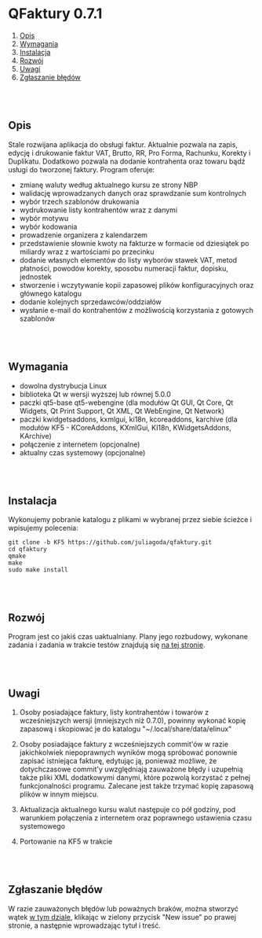 # QFaktury 0.7.1


1. [Opis](#opis)  
2. [Wymagania](#wymagania)
3. [Instalacja](#instalacja)  
4. [Rozwój](#rozwój)  
5. [Uwagi](#uwagi)  
6. [Zgłaszanie błędów](#zgłaszanie-błędów)  

<br/>
<br/>

## Opis

Stale rozwijana aplikacja do obsługi faktur. Aktualnie pozwala na zapis, edycję i drukowanie faktur VAT, Brutto, RR, Pro Forma, Rachunku, Korekty i Duplikatu. Dodatkowo pozwala na dodanie kontrahenta oraz towaru bądź usługi do tworzonej faktury. Program oferuje:

- zmianę waluty według aktualnego kursu ze strony NBP
- walidację wprowadzanych danych oraz sprawdzanie sum kontrolnych
- wybór trzech szablonów drukowania
- wydrukowanie listy kontrahentów wraz z danymi
- wybór motywu
- wybór kodowania
- prowadzenie organizera z kalendarzem
- przedstawienie słownie kwoty na fakturze w formacie od dziesiątek po miliardy wraz z wartościami po przecinku
- dodanie własnych elementów do listy wyborów stawek VAT, metod płatności, powodów korekty, sposobu numeracji faktur, dopisku, jednostek
- stworzenie i wczytywanie kopii zapasowej plików konfiguracyjnych oraz głównego katalogu
- dodanie kolejnych sprzedawców/oddziałów
- wysłanie e-mail do kontrahentów z możliwością korzystania z gotowych szablonów


<br/>
<br/>


## Wymagania

- dowolna dystrybucja Linux
- biblioteka Qt w wersji wyższej lub równej 5.0.0
- paczki qt5-base qt5-webengine (dla modułów Qt GUI, Qt Core, Qt Widgets, Qt Print Support, Qt XML, Qt WebEngine, Qt Network)
- paczki kwidgetsaddons, kxmlgui, ki18n, kcoreaddons, karchive (dla modułów KF5 - KCoreAddons, KXmlGui, KI18n, KWidgetsAddons, KArchive)
- połączenie z internetem (opcjonalne)
- aktualny czas systemowy (opcjonalne)

<br/>
<br/>


## Instalacja

Wykonujemy pobranie katalogu z plikami w wybranej przez siebie ścieżce i wpisujemy polecenia:

```
git clone -b KF5 https://github.com/juliagoda/qfaktury.git
cd qfaktury
qmake
make
sudo make install
```

<br/>
<br/>


## Rozwój

Program jest co jakiś czas uaktualniany. Plany jego rozbudowy, wykonane zadania i zadania w trakcie testów znajdują się [na tej stronie](https://github.com/juliagoda/qfaktury/projects/1).


<br/>
<br/>


## Uwagi

1. Osoby posiadające faktury, listy kontrahentów i towarów z wcześniejszych wersji (mniejszych niż 0.7.0), powinny wykonać kopię zapasową i skopiować je do katalogu "~/.local/share/data/elinux"

2. Osoby posiadające faktury z wcześniejszych commit'ów w razie jakichkolwiek niepoprawnych wyników mogą spróbować ponownie zapisać istniejąca fakturę, edytując ją, ponieważ możliwe, że dotychczasowe commit'y uwzględniają zauważone błędy i uzupełnią także pliki XML dodatkowymi danymi, które pozwolą korzystać z pełnej funkcjonalności programu. Zalecane jest także trzymać kopię zapasową plików w innym miejscu.

3. Aktualizacja aktualnego kursu walut następuje co pół godziny, pod warunkiem połączenia z internetem oraz poprawnego ustawienia czasu systemowego

4. Portowanie na KF5 w trakcie


<br/>
<br/>

## Zgłaszanie błędów

W razie zauważonych błędów lub poważnych braków, można stworzyć wątek [w tym dziale](https://github.com/juliagoda/qfaktury/issues), klikając w zielony przycisk "New issue" po prawej stronie, a następnie wprowadzając tytuł i treść.

